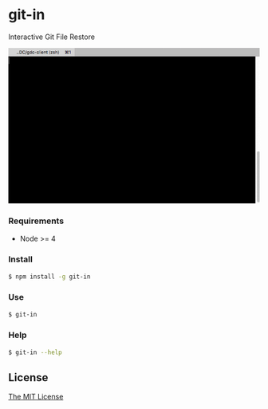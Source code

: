 # git-in
Interactive Git File Restore

![demo](demo/git-in.gif)

### Requirements
* Node >= 4

### Install
```bash
$ npm install -g git-in
```

### Use
```bash
$ git-in
```

### Help
```bash
$ git-in --help
```

## License
[The MIT License](LICENSE)
